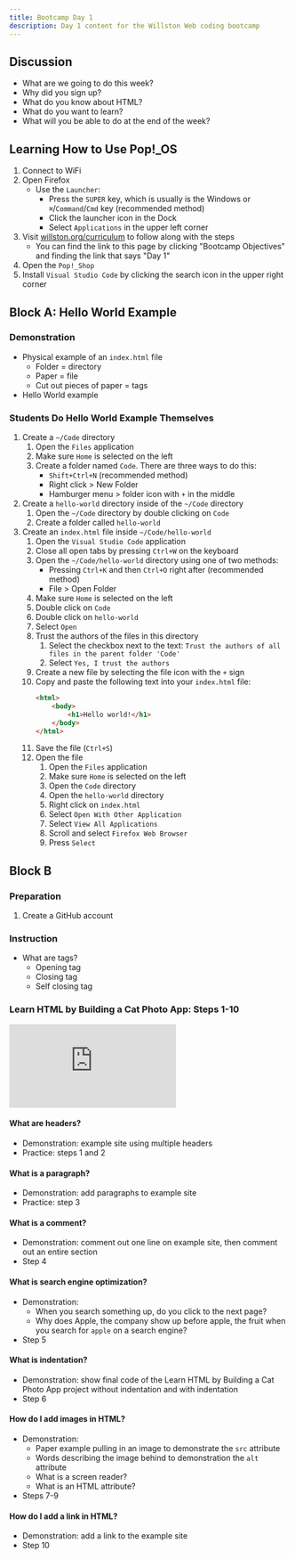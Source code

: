 ```yaml
---
title: Bootcamp Day 1
description: Day 1 content for the Willston Web coding bootcamp
---
```


## Discussion

- What are we going to do this week?
- Why did you sign up?
- What do you know about HTML?
- What do you want to learn?
- What will you be able to do at the end of the week?

## Learning How to Use Pop!_OS

1. Connect to WiFi
2. Open Firefox
    - Use the `Launcher`:
        - Press the `SUPER` key, which is usually is the Windows or
          `⌘`/`Command`/`Cmd` key (recommended method)
        - Click the launcher icon in the Dock
        - Select `Applications` in the upper left corner
3. Visit [willston.org/curriculum] to follow along with the steps
    - You can find the link to this page by clicking "Bootcamp Objectives" and
      finding the link that says "Day 1"
4. Open the `Pop!_Shop`
5. Install `Visual Studio Code` by clicking the search icon in the upper right
   corner

## Block A: Hello World Example

### Demonstration

- Physical example of an `index.html` file
    - Folder = directory
    - Paper = file
    - Cut out pieces of paper = tags
- Hello World example

### Students Do Hello World Example Themselves

1. Create a `~/Code` directory
    1. Open the `Files` application
    2. Make sure `Home` is selected on the left
    3. Create a folder named `Code`. There are three ways to do this:
        - `Shift+Ctrl+N` (recommended method)
        - Right click > New Folder
        - Hamburger menu > folder icon with `+` in the middle
2. Create a `hello-world` directory inside of the `~/Code` directory
    1. Open the `~/Code` directory by double clicking on `Code`
    2. Create a folder called `hello-world`
3. Create an `index.html` file inside `~/Code/hello-world`
    1. Open the `Visual Studio Code` application
    3. Close all open tabs by pressing `Ctrl+W` on the keyboard
    4. Open the `~/Code/hello-world` directory using one of two methods:
        - Pressing `Ctrl+K` and then `Ctrl+O` right after (recommended method)
        - File > Open Folder
    5. Make sure `Home` is selected on the left
    6. Double click on `Code`
    7. Double click on `hello-world`
    8. Select `Open`
    9. Trust the authors of the files in this directory
        1. Select the checkbox next to the text: `Trust the authors of all files in the
           parent folder 'Code'`
        2. Select `Yes, I trust the authors`
    10. Create a new file by selecting the file icon with the `+` sign
    11. Copy and paste the following text into your `index.html` file:
        ```html
        <html>
            <body>
                <h1>Hello world!</h1>
            </body>
        </html>
        ```
    12. Save the file (`Ctrl+S`)
    13. Open the file
        1. Open the `Files` application
        2. Make sure `Home` is selected on the left
        3. Open the `Code` directory
        4. Open the `hello-world` directory
        5. Right click on `index.html`
        6. Select `Open With Other Application`
        7. Select `View All Applications`
        8. Scroll and select `Firefox Web Browser`
        9. Press `Select`

## Block B

### Preparation

1. Create a GitHub account

### Instruction

- What are tags?
    - Opening tag
    - Closing tag
    - Self closing tag

### Learn HTML by Building a Cat Photo App: Steps 1-10

<div class="youtube">
    <iframe src="https://www.youtube-nocookie.com/embed/000J78R6QUA" frameborder="0" allow="accelerometer; autoplay; clipboard-write; encrypted-media; gyroscope; picture-in-picture" allowfullscreen></iframe>
</div>

#### What are headers?

- Demonstration: example site using multiple headers
- Practice: steps 1 and 2

#### What is a paragraph?

- Demonstration: add paragraphs to example site
- Practice: step 3

#### What is a comment?

- Demonstration: comment out one line on example site, then comment out an
  entire section
- Step 4

#### What is search engine optimization?

- Demonstration:
    - When you search something up, do you click to the next page?
    - Why does Apple, the company show up before apple, the fruit when you
      search for `apple` on a search engine?
- Step 5

#### What is indentation?

- Demonstration: show final code of the Learn HTML by Building a Cat Photo App
  project without indentation and with indentation
- Step 6

#### How do I add images in HTML?

- Demonstration:
    - Paper example pulling in an image to demonstrate the `src` attribute
    - Words describing the image behind to demonstration the `alt` attribute
    - What is a screen reader?
    - What is an HTML attribute?
- Steps 7-9

#### How do I add a link in HTML?

- Demonstration: add a link to the example site
- Step 10

[willston.org/curriculum]: /
